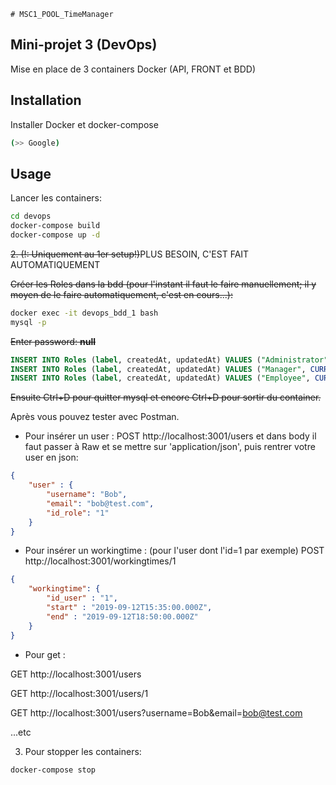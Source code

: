 	# MSC1_POOL_TimeManager
## Mini-projet 3 (DevOps)

Mise en place de 3 containers Docker (API, FRONT et BDD)

## Installation

Installer Docker et docker-compose

```bash
(>> Google)
```

## Usage


Lancer les containers:
```bash
cd devops
docker-compose build
docker-compose up -d
```
~~2. (!: Uniquement au 1er setup!)~~PLUS BESOIN, C'EST FAIT AUTOMATIQUEMENT

~~Créer les Roles dans la bdd (pour l'instant il faut le faire manuellement; il y moyen de le faire automatiquement, c'est en cours...):~~
```bash
docker exec -it devops_bdd_1 bash
mysql -p
```
~~Enter password: **null**~~
```sql
INSERT INTO Roles (label, createdAt, updatedAt) VALUES ("Administrator", CURRENT_TIMESTAMP, CURRENT_TIMESTAMP);
INSERT INTO Roles (label, createdAt, updatedAt) VALUES ("Manager", CURRENT_TIMESTAMP, CURRENT_TIMESTAMP);
INSERT INTO Roles (label, createdAt, updatedAt) VALUES ("Employee", CURRENT_TIMESTAMP, CURRENT_TIMESTAMP);
```
~~Ensuite Ctrl+D pour quitter mysql et encore Ctrl+D pour sortir du container.~~

Après vous pouvez tester avec Postman.
 
 - Pour insérer un user :
POST http://localhost:3001/users
et dans body il faut passer à Raw et se mettre sur 'application/json', puis rentrer votre user en json:
```json
{
	"user" : {
		"username": "Bob",
		"email": "bob@test.com",
		"id_role": "1"
	}
}
```
 - Pour insérer un workingtime : (pour l'user dont l'id=1 par exemple) 
POST http://localhost:3001/workingtimes/1
```json
{
	"workingtime": {
		"id_user" : "1",
		"start" : "2019-09-12T15:35:00.000Z",
		"end" : "2019-09-12T18:50:00.000Z"
	}
}
```
 - Pour get :

 GET http://localhost:3001/users

 GET http://localhost:3001/users/1

 GET http://localhost:3001/users?username=Bob&email=bob@test.com
 
...etc


3. Pour stopper les containers: 
```bash
docker-compose stop
```
